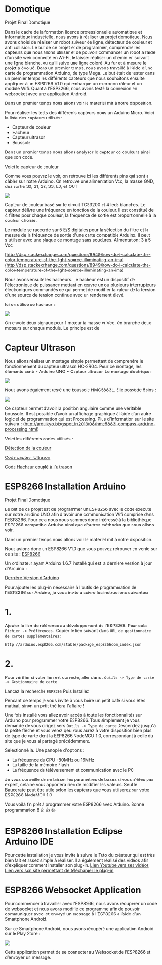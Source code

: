# Domotique
Projet Final Domotique



Dans le cadre de la formation licence professionnelle automatique et informatique industrielle, nous avons à réaliser un projet domotique. 
Nous avons choisi de réaliser un robot suiveur de ligne, détecteur de couleur et anti collision. Le but de ce projet et de programmer, comprendre les capteurs que nous allons utiliser et de pouvoir commander un robot à l’aide d’un site web connecté en Wi-Fi, le laisser réaliser un chemin en suivant une ligne blanche, ou qu’il suive une ligne coloré. 
Au fur et à mesure le projet a évolué. Dans un premier temps, nous avons travaillé à l’aide d’une carte de programmation Arduino, de type Mega. Le but était de tester dans un premier temps les différents capteurs que nous souhaitons ensuite appliquer à un ESP8266 V1.0 qui embarque un microcontrôleur et un module Wifi.
Quant à l’ESP8266, nous avons testé la connexion en websocket avec une application Android. 








Dans un premier temps nous allons voir le matériel mit à notre disposition. 

Pour réaliser les tests des différents capteurs nous un Arduino Micro. 
Voici la liste des capteurs utilisés :

-	Capteur de couleur
-	Hacheur
-	Capteur ultrason 
-	Boussole 

Dans un premier temps nous allons analyser le capteur de couleurs ainsi que son code. 

Voici le capteur de couleur

Comme vous pouvez le voir, on retrouve ici les différents pins qui sont à câbler sur notre Arduino. 
On retrouve une alimentation Vcc, la masse GND, des sortie S0, S1, S2, S3, E0, et OUT

![](https://github.com/marcbechi/Domotique/blob/master/IMG_20160331_104219.jpg)

Capteur de couleur basé sur le circuit TCS3200 et 4 leds blanches. Le capteur délivre une fréquence en fonction de la couleur. Il est constitué de 4 filtres pour chaque couleur, la fréquence de sortie est proportionnelle à la couleur choisie.

Le module se raccorde sur 5 E/S digitales pour la sélection du filtre et la mesure de la fréquence de sortie d'une carte compatible Arduino. Il peut s'utiliser avec une plaque de montage sans soudures.
Alimentation: 3 à 5 Vcc


[http://dsp.stackexchange.com/questions/8949/how-do-i-calculate-the-color-temperature-of-the-light-source-illuminating-an-ima](http://dsp.stackexchange.com/questions/8949/how-do-i-calculate-the-color-temperature-of-the-light-source-illuminating-an-ima)

Nous avons ensuite les hacheurs. 
Le hacheur est un dispositif de l'électronique de puissance mettant en œuvre un ou plusieurs interrupteurs électroniques commandés ce qui permet de modifier la valeur de la tension d'une source de tension continue avec un rendement élevé.
 




Ici on utilise ce hacheur :

![](https://github.com/marcbechi/Domotique/blob/master/IMG_20160331_104147.jpg)


On envoie deux signaux pour 1 moteur la masse et Vcc.
On branche deux moteurs sur chaque module. 
Le principe est de 



# Capteur Ultrason

Nous allons réaliser un montage simple permettant de comprendre le fonctionnement du capteur ultrason HC-SR04.
Pour ce montage, les éléments sont:
•	Arduino UNO
•	Capteur ultrason
Le montage électrique:
 
![](https://github.com/marcbechi/Domotique/blob/master/Montage%20arduino%20ultrason.png)


Nous avons également testé une boussole HMC5883L. Elle possède 5pins : 

![](https://github.com/marcbechi/Domotique/blob/master/Montage%20arduino%20boussole.png)

Ce capteur permet d’avoir la position angulaire comme une véritable boussole.  Il est possible d’avoir un affichage graphique à l’aide d’un autre logiciel de programmation qui est Processing. Plus d’information sur le site suivant : (http://arduikyo.blogspot.fr/2013/08/hmc5883l-compass-arduino-processing.html)

Voici les différents codes utilisés : 

[Détection de la couleur ](https://github.com/marcbechi/Domotique/blob/master/Capteur_de_couleur.ino)

[Code capteur Ultrason](https://github.com/marcbechi/Domotique/blob/master/Capteur_ultrason.ino)

[Code Hacheur couplé à l'ultrason](https://github.com/marcbechi/Domotique/blob/master/Capteur_ultrason.ino) 


# ESP8266 Installation Arduino
Projet Final Domotique


Le but de ce projet est de programmer un  ESP8266 avec le code exécuté sur notre arudino UNO afin d'avoir une communication Wifi comprise dans l'ESP8266.
Pour cela nous nous sommes donc intéressé à la bibliothèque ESP8266 compatible Arduino ainsi que d'autres méthodes que nous allons voir. 

Dans un premier temps nous allons voir le matériel mit à notre disposition. 

Nous avions donc un ESP8266 V1.0 que vous pouvez retrouver en vente sur ce site :
[ESP8266](http://e.banana-pi.fr/fr/recherche?controller=search&orderby=position&orderway=desc&search_query=esp8266)

Un ordinateur ayant Arduino 1.6.7 installé qui est la dernière version à jour d'Arduino :

[Dernière Version d'Arduino](https://www.arduino.cc/en/Main/Software)

Pour ajouter les plug-in nécessaire à l'outils de programmation de l'ESP8266 sur Arduino, je vous invite a suivre les instructions suivantes: 

# 1.
Ajouter le lien de référence au développement de l'ESP8266. 
Pour cela 
`Fichier -> Préférences.`
Copier le lien suivant dans `URL de gestionnaire de cartes supplémentaires` :

`http://arduino.esp8266.com/stable/package_esp8266com_index.json`

# 2.
Pour vérifier si votre lien est correcte, aller dans :
`Outils -> Type de carte -> Gestionnaire de carte`

Lancez la recherche `ESP8266`
Puis Installez 

Pendant ce temps je vous invite à vous boire un petit café si vous êtes matinal, sinon un petit thé fera l'affaire ! 

Une fois installé vous allez avoir accès à toute les fonctionnalités sur Arduino pour programmer votre ESP8266. 
Tous simplement je vous demande de vous dirigez vers `Outils -> Type de carte` 
Descendez jusqu'à la petite flèche et vous verez qeu vous aurez à votre disposition bien plus de type de carte dont la ESP8266 NodeMCU 1.0, correspondant à celle du site que je vous ai partagé précédemment. 

Selectionné la. 
Une panoplie d'options : 

* La fréquence du CPU : 80MHz ou 16MHz 
* La taille de la mémoire Flash 
* La fréquence de téléversement et communication avec le PC 

Je vous conseille de ne laisser les paramètres de bases si vous n'êtes pas expert, cela ne vous apportera rien de modifier les valeurs. 
Seul le Bauderate peut être utile selon les capteurs que vous utiliserez sur votre ESP8266 NodeMCU 1.0


Vous voilà fin prêt à programmer votre ESP8266 avec Arduino. 
Bonne programmation !! :+1: :+1: :+1:  


# ESP8266 Installation Eclipse Arduino IDE

Pour cette installation je vous invite à suivre le Tuto du créateur qui est très bien fait et assez simple à réaliser.
Il a également réalisé des vidéos afin d'expliquer comment installer son plug-in. 
[Lien Youtube vers ses vidéos](https://www.youtube.com/playlist?list=PLCSjf7QmP3TDPSjT_5UIp0DHXzKdhIQsF)
[Lien vers son site permettant de télécharger le plug-in](http://eclipse.baeyens.it/)

# ESP8266 Websocket Application

Pour commencer à travailler avec l’ESP8266, nous avons récupérer un code de websocket et nous avons modifié ce programme afin de pouvoir communiquer avec, et envoyé un message à l’ESP8266 à l’aide d’un Smartphone Android. 

Sur ce Smartphone Android, nous avons récupéré une application Android sur le Play Store : 

![](https://github.com/marcbechi/Domotique/blob/master/Screenshot_2016-03-31-11-34-45.png)

Cette application permet de se connecter au Websocket de l’ESP8266 et d’envoyer un message. 
